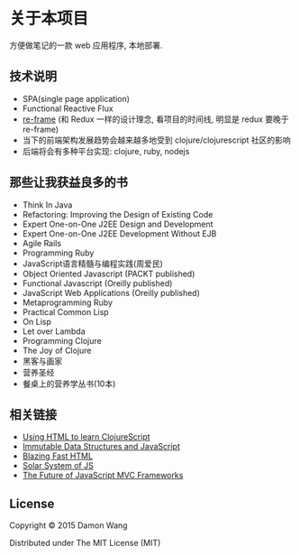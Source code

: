 # 关于本项目

方便做笔记的一款 web 应用程序, 本地部署.

## 技术说明

- SPA(single page application)
- Functional Reactive Flux
- [re-frame](https://github.com/Day8/re-frame)
(和 Redux 一样的设计理念, 看项目的时间线, 明显是 redux 要晚于 re-frame)
- 当下的前端架构发展趋势会越来越多地受到 clojure/clojurescript 社区的影响
- 后端将会有多种平台实现: clojure, ruby, nodejs

## 那些让我获益良多的书

- Think In Java
- Refactoring: Improving the Design of Existing Code
- Expert One-on-One J2EE Design and Development
- Expert One-on-One J2EE Development Without EJB
- Agile Rails
- Programming Ruby
- JavaScript语言精髓与编程实践(周爱民)
- Object Oriented Javascript (PACKT published)
- Functional Javascript (Oreilly published)
- JavaScript Web Applications (Oreilly published)
- Metaprogramming Ruby
- Practical Common Lisp
- On Lisp
- Let over Lambda
- Programming Clojure
- The Joy of Clojure
- 黑客与画家
- 营养圣经
- 餐桌上的营养学丛书(10本)


## 相关链接

- [Using HTML to learn ClojureScript](https://github.com/shaunlebron/jumping-from-html-to-clojurescript)
- [Immutable Data Structures and JavaScript](http://jlongster.com/Using-Immutable-Data-Structures-in-JavaScript)
- [Blazing Fast HTML](http://elm-lang.org/blog/blazing-fast-html)
- [Solar System of JS](http://shaunlebron.github.io/solar-system-of-js/#0)
- [The Future of JavaScript MVC Frameworks](http://swannodette.github.io/2013/12/17/the-future-of-javascript-mvcs/)

## License

Copyright © 2015 Damon Wang

Distributed under The MIT License (MIT)


